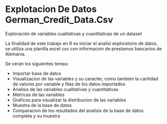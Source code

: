 # Explotacion De Datos German_Credit_Data.Csv
Exploración de variables cualitativas y cuantitativas de un dataset

La finalidad de este trabajo en R es iniciar el analisi  exploratorio de datos, se utiliza una planilla excel csv con informacion de prestamos bancarios de Alemania.

Se veran los siguientes temas:

- Importar base de datos
- Visualizacion de las variables y su caracter, como tambien la cantidad de valores por variable y filas de los datos importados
- Analisis de las variables cualitativas y cuantitativas 
- Metricas de las variables 
- Graficos para visualizar la distribucion de las variables
- Muestra de la base de datos 
- Comparacion de los resultados del analisis de la base de datos completa y su muestra
